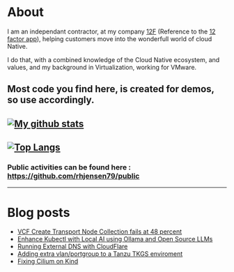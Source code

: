 # About

I am an independant contractor, at my company [12F](https://www.12f.dk) (Reference to the [12 factor app](https://12factor.net)), helping customers move into the wonderfull world of cloud Native.

I do that, with a combined knowledge of the Cloud Native ecosystem, and values, and my background in Virtualization, working for VMware.

Most code you find here, is created for demos, so use accordingly. 
---
[![My github stats](https://github-readme-stats.vercel.app/api?username=rhjensen79&count_private=true&show_icons=true)](https://github.com/anuraghazra/github-readme-stats)
---
[![Top Langs](https://github-readme-stats.vercel.app/api/top-langs/?username=rhjensen79)](https://github.com/anuraghazra/github-readme-stats)
---
### Public activities can be found here : https://github.com/rhjensen79/public

---

# Blog posts
<!-- BLOG-POST-LIST:START -->
- [VCF Create Transport Node Collection fails at 48 percent](https://www.robert-jensen.dk/posts/2024-vcf-create-transport-node-collection-fails/)
- [Enhance Kubectl with Local AI using Ollama and Open Source LLMs](https://www.robert-jensen.dk/posts/2024-kubectl-with-local-ai/)
- [Running External DNS with CloudFlare](https://www.robert-jensen.dk/posts/2024-external-dns-with-cloudflare/)
- [Adding extra vlan/portgroup to a Tanzu TKGS enviroment](https://www.robert-jensen.dk/posts/2024-add-vlan-to-tanzu/)
- [Fixing Cilium on Kind](https://www.robert-jensen.dk/posts/2024-fixing-cilium-with-kind/)
<!-- BLOG-POST-LIST:END -->

<!--
**rhjensen79/rhjensen79** is a ✨ _special_ ✨ repository because its `README.md` (this file) appears on your GitHub profile.

Here are some ideas to get you started:

- 🔭 I’m currently working on ...
- 🌱 I’m currently learning ...
- 👯 I’m looking to collaborate on ...
- 🤔 I’m looking for help with ...
- 💬 Ask me about ...
- 📫 How to reach me: ...
- 😄 Pronouns: ...
- ⚡ Fun fact: ...
-->
